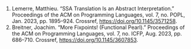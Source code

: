 1. Lemerre, Matthieu. “SSA Translation Is an Abstract Interpretation.” Proceedings of the ACM on Programming Languages, vol. 7, no. POPL, Jan. 2023, pp. 1895–924. Crossref, <a href='https://doi.org/10.1145/3571258' target='_blank'>https://doi.org/10.1145/3571258</a>.
2. Breitner, Joachim. “More Fixpoints! (Functional Pearl).” Proceedings of the ACM on Programming Languages, vol. 7, no. ICFP, Aug. 2023, pp. 686–710. Crossref, <a href='https://doi.org/10.1145/3607853' target='_blank'>https://doi.org/10.1145/3607853</a>.